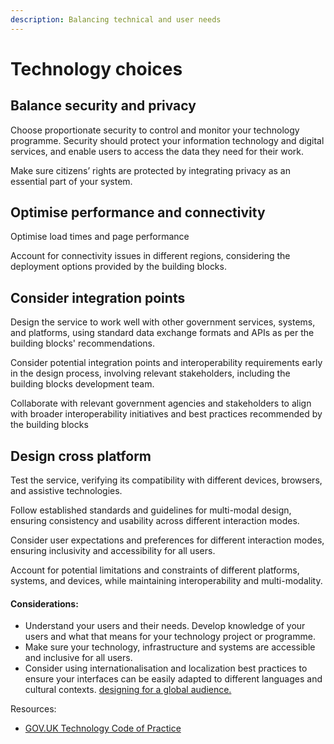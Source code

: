 ```yaml
---
description: Balancing technical and user needs
---
```


# Technology choices

## Balance security and privacy

Choose proportionate security to control and monitor your technology programme. Security should protect your information technology and digital services, and enable users to access the data they need for their work.

Make sure citizens’ rights are protected by integrating privacy as an essential part of your system.

## Optimise performance and connectivity

Optimise load times and page performance

Account for connectivity issues in different regions, considering the deployment options provided by the building blocks.

## Consider integration points

Design the service to work well with other government services, systems, and platforms, using standard data exchange formats and APIs as per the building blocks' recommendations.

Consider potential integration points and interoperability requirements early in the design process, involving relevant stakeholders, including the building blocks development team.

Collaborate with relevant government agencies and stakeholders to align with broader interoperability initiatives and best practices recommended by the building blocks

## Design cross platform

Test the service, verifying its compatibility with different devices, browsers, and assistive technologies.

Follow established standards and guidelines for multi-modal design, ensuring consistency and usability across different interaction modes.

Consider user expectations and preferences for different interaction modes, ensuring inclusivity and accessibility for all users.

Account for potential limitations and constraints of different platforms, systems, and devices, while maintaining interoperability and multi-modality.

#### Considerations:

* Understand your users and their needs. Develop knowledge of your users and what that means for your technology project or programme.
* Make sure your technology, infrastructure and systems are accessible and inclusive for all users.
* Consider using internationalisation and localization best practices to ensure your interfaces can be easily adapted to different languages and cultural contexts. [designing for a global audience.](https://www.nngroup.com/articles/crosscultural-design/)

Resources:

* [GOV.UK Technology Code of Practice](https://www.gov.uk/guidance/the-technology-code-of-practice#define-user-needs)
